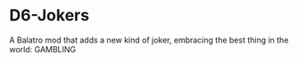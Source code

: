 # D6-Jokers
A Balatro mod that adds a new kind of joker, embracing the best thing in the world: GAMBLING
